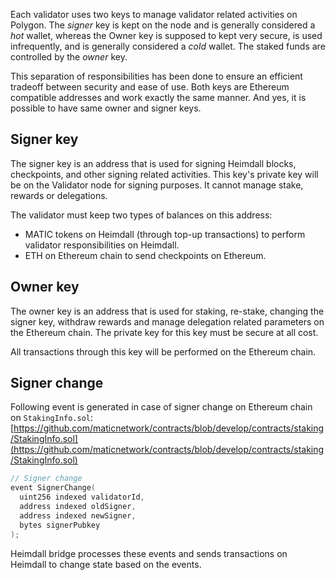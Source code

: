 Each validator uses two keys to manage validator related activities on Polygon. The *signer* key is kept on the node and is generally considered a *hot* wallet, whereas the Owner key is supposed to kept very secure, is used infrequently, and is generally considered a *cold* wallet. The staked funds are controlled by the *owner* key.

This separation of responsibilities has been done to ensure an efficient tradeoff between security and ease of use. Both keys are Ethereum compatible addresses and work exactly the same manner. And yes, it is possible to have same owner and signer keys.

## Signer key

The signer key is an address that is used for signing Heimdall blocks, checkpoints, and other signing related activities. This key's private key will be on the Validator node for signing purposes. It cannot manage stake, rewards or delegations.

The validator must keep two types of balances on this address:

- MATIC tokens on Heimdall (through top-up transactions) to perform validator responsibilities on Heimdall.
- ETH on Ethereum chain to send checkpoints on Ethereum.

## Owner key

The owner key is an address that is used for staking, re-stake, changing the signer key, withdraw rewards and manage delegation related parameters on the Ethereum chain. The private key for this key must be secure at all cost.

All transactions through this key will be performed on the Ethereum chain.

## Signer change

Following event is generated in case of signer change on Ethereum chain on `StakingInfo.sol`: [https://github.com/maticnetwork/contracts/blob/develop/contracts/staking/StakingInfo.sol](https://github.com/maticnetwork/contracts/blob/develop/contracts/staking/StakingInfo.sol)

```go
// Signer change
event SignerChange(
  uint256 indexed validatorId,
  address indexed oldSigner,
  address indexed newSigner,
  bytes signerPubkey
);
```

Heimdall bridge processes these events and sends transactions on Heimdall to change state based on the events.

